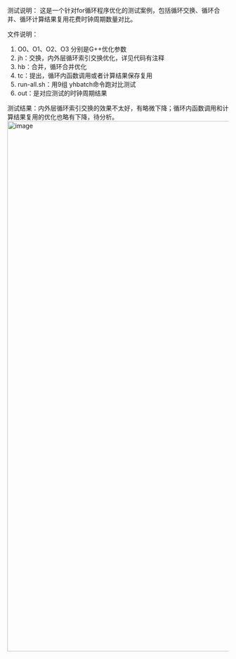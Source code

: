 测试说明：
这是一个针对for循环程序优化的测试案例，包括循环交换、循环合并、循环计算结果复用花费时钟周期数量对比。

文件说明：
1. O0、O1、O2、O3 分别是G++优化参数
2. jh：交换，内外层循环索引交换优化，详见代码有注释
3. hb：合并，循环合并优化
4. tc：提出，循环内函数调用或者计算结果保存复用
6. run-all.sh：用9组 yhbatch命令跑对比测试
7. out：是对应测试的时钟周期结果

测试结果：内外层循环索引交换的效果不太好，有略微下降；循环内函数调用和计算结果复用的优化也略有下降，待分析。
<img width="1204" alt="image" src="https://github.com/user-attachments/assets/bd598764-d850-4678-bbb1-d5d6ee35456d">
